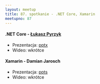 ```yaml
---
layout: meetup
title: 87. spotkanie - .NET Core, Xamarin
meetupno: 87
---
```


#### .NET Core - [Łukasz Pyrzyk](https://github.com/lukasz-pyrzyk/)
* Prezentacja: [pptx](/assets/NET-Core.pptx)
* Wideo: wkrótce

#### Xamarin - Damian Jarosch
* Prezentacja: [ppts](/assets/presentation-xamarinForms.pptx)
* Wideo: wkrótce
